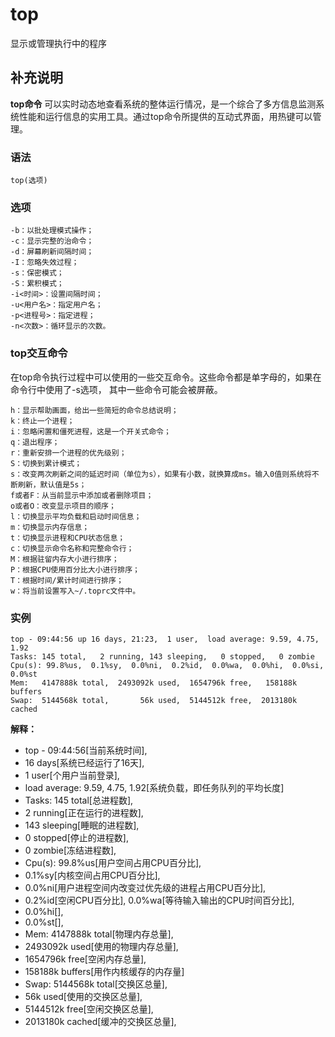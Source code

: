 #  top

显示或管理执行中的程序

##  补充说明

**top命令**
可以实时动态地查看系统的整体运行情况，是一个综合了多方信息监测系统性能和运行信息的实用工具。通过top命令所提供的互动式界面，用热键可以管理。

###  语法

    
    
    top(选项)
    

###  选项

    
    
    -b：以批处理模式操作；
    -c：显示完整的治命令；
    -d：屏幕刷新间隔时间；
    -I：忽略失效过程；
    -s：保密模式；
    -S：累积模式；
    -i<时间>：设置间隔时间；
    -u<用户名>：指定用户名；
    -p<进程号>：指定进程；
    -n<次数>：循环显示的次数。
    

###  top交互命令

在top命令执行过程中可以使用的一些交互命令。这些命令都是单字母的，如果在命令行中使用了-s选项， 其中一些命令可能会被屏蔽。

    
    
    h：显示帮助画面，给出一些简短的命令总结说明；
    k：终止一个进程；
    i：忽略闲置和僵死进程，这是一个开关式命令；
    q：退出程序；
    r：重新安排一个进程的优先级别；
    S：切换到累计模式；
    s：改变两次刷新之间的延迟时间（单位为s），如果有小数，就换算成ms。输入0值则系统将不断刷新，默认值是5s；
    f或者F：从当前显示中添加或者删除项目；
    o或者O：改变显示项目的顺序；
    l：切换显示平均负载和启动时间信息；
    m：切换显示内存信息；
    t：切换显示进程和CPU状态信息；
    c：切换显示命令名称和完整命令行；
    M：根据驻留内存大小进行排序；
    P：根据CPU使用百分比大小进行排序；
    T：根据时间/累计时间进行排序；
    w：将当前设置写入~/.toprc文件中。
    

###  实例

    
    
    top - 09:44:56 up 16 days, 21:23,  1 user,  load average: 9.59, 4.75, 1.92
    Tasks: 145 total,   2 running, 143 sleeping,   0 stopped,   0 zombie
    Cpu(s): 99.8%us,  0.1%sy,  0.0%ni,  0.2%id,  0.0%wa,  0.0%hi,  0.0%si,  0.0%st
    Mem:   4147888k total,  2493092k used,  1654796k free,   158188k buffers
    Swap:  5144568k total,       56k used,  5144512k free,  2013180k cached
    

**解释：**

  * top - 09:44:56[当前系统时间], 
  * 16 days[系统已经运行了16天], 
  * 1 user[个用户当前登录], 
  * load average: 9.59, 4.75, 1.92[系统负载，即任务队列的平均长度] 
  * Tasks: 145 total[总进程数], 
  * 2 running[正在运行的进程数], 
  * 143 sleeping[睡眠的进程数], 
  * 0 stopped[停止的进程数], 
  * 0 zombie[冻结进程数], 
  * Cpu(s): 99.8%us[用户空间占用CPU百分比], 
  * 0.1%sy[内核空间占用CPU百分比], 
  * 0.0%ni[用户进程空间内改变过优先级的进程占用CPU百分比], 
  * 0.2%id[空闲CPU百分比], 0.0%wa[等待输入输出的CPU时间百分比], 
  * 0.0%hi[], 
  * 0.0%st[], 
  * Mem: 4147888k total[物理内存总量], 
  * 2493092k used[使用的物理内存总量], 
  * 1654796k free[空闲内存总量], 
  * 158188k buffers[用作内核缓存的内存量] 
  * Swap: 5144568k total[交换区总量], 
  * 56k used[使用的交换区总量], 
  * 5144512k free[空闲交换区总量], 
  * 2013180k cached[缓冲的交换区总量], 

